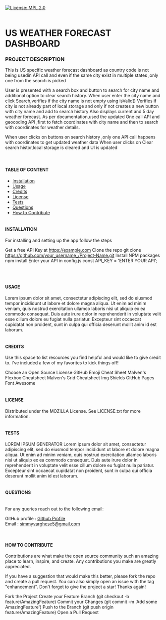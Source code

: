 [![License: MPL 2.0](https://img.shields.io/badge/License-MPL%202.0-brightgreen.svg)](https://opensource.org/licenses/MPL-2.0) <br><br>
# US WEATHER FORECAST DASHBOARD<br>
### PROJECT DESCRIPTION<br>
This is US specific weather forecast dashboard as country code is not being usedin API call and even if the same city exist in multiple states ,only one from the search is picked

User is presented with a search box and button to search for city name and additional option to clear search history. When user enter the city name and click Search,verifies if the city name is not empty using isValid() Verifies if city is not already part of local storage and only if not creates a new button with city name and add to search history Also displays current and 5 day weather forecast. As per documentation,used the updated One call API and geocoding API ,first to fetch coordinates with city name and then to search with coordinates for weather details.

When user clicks on buttons on search history ,only one API call happens with coordinates to get updated weather data When user clicks on Clear search histor,local storage is cleared and UI is updated<br><br><br>
#### TABLE OF CONTENT<br>

*  [Installation](#installation)
*  [Usage](#usage)
*  [Credits](#credits)
*  [License](#license)
*  [Tests](#tests)
*  [Questions](#questions)
*  [How to Contribute](#how-to-contribute)
<br><br>
<a name="installation"></a>
####  INSTALLATION 

 For installing and setting up the app follow the steps


Get a free API Key at https://example.com
Clone the repo
git clone https://github.com/your_username_/Project-Name.git
Install NPM packages
npm install
Enter your API in config.js
const API_KEY = 'ENTER YOUR API';

 <br><br>
<a name="usage"></a>
####  USAGE 

 Lorem ipsum dolor sit amet, consectetur adipiscing elit, sed do eiusmod tempor incididunt ut labore et dolore magna aliqua. Ut enim ad minim veniam, quis nostrud exercitation ullamco laboris nisi ut aliquip ex ea commodo consequat. Duis aute irure dolor in reprehenderit in voluptate velit esse cillum dolore eu fugiat nulla pariatur. Excepteur sint occaecat cupidatat non proident, sunt in culpa qui officia deserunt mollit anim id est laborum.
 <br><br>
<a name="credits"></a>
####  CREDITS 

 Use this space to list resources you find helpful and would like to give credit to. I've included a few of my favorites to kick things off!

Choose an Open Source License
GitHub Emoji Cheat Sheet
Malven's Flexbox Cheatsheet
Malven's Grid Cheatsheet
Img Shields
GitHub Pages
Font Awesome
 <br><br>

<a name="license"></a>
#### LICENSE 
 Distributed under the MOZILLA License. See LICENSE.txt for more information.
<br><br>
<a name="tests"></a>
####  TESTS 

 LOREM IPSUM GENERATOR
Lorem ipsum dolor sit amet, consectetur adipiscing elit, sed do eiusmod tempor incididunt ut labore et dolore magna aliqua. Ut enim ad minim veniam, quis nostrud exercitation ullamco laboris nisi ut aliquip ex ea commodo consequat. Duis aute irure dolor in reprehenderit in voluptate velit esse cillum dolore eu fugiat nulla pariatur. Excepteur sint occaecat cupidatat non proident, sunt in culpa qui officia deserunt mollit anim id est laborum.
 <br><br>
<a name="questions"></a>
####  QUESTIONS
<br>
For any queries reach out to the following email:
<br>

GitHub profile :  [Github Profile](https://github.com/simmypayyappillyvarghese)
<br>
Email : simmyvarghese5@gmail.com 

<br><a name="how-to-contribute"></a>
####  HOW TO CONTRIBUTE 

 
Contributions are what make the open source community such an amazing place to learn, inspire, and create. Any contributions you make are greatly appreciated.

If you have a suggestion that would make this better, please fork the repo and create a pull request. You can also simply open an issue with the tag "enhancement". Don't forget to give the project a star! Thanks again!

Fork the Project
Create your Feature Branch (git checkout -b feature/AmazingFeature)
Commit your Changes (git commit -m 'Add some AmazingFeature')
Push to the Branch (git push origin feature/AmazingFeature)
Open a Pull Request
 <br><br>

